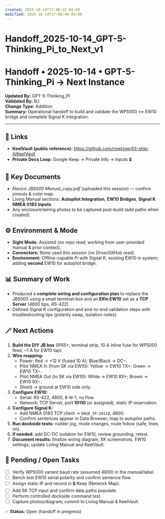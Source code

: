 ```yaml
---
created: 2025-10-14T17:00:22-04:00
modified: 2025-10-14T17:00:40-04:00
---
```


# Handoff_2025-10-14_GPT-5-Thinking_Pi_to_Next_v1

# Handoff • 2025-10-14 • GPT-5-Thinking_Pi → Next Instance
**Updated By:** GPT-5-Thinking_Pi  
**Validated By:** RJ  
**Change Type:** Addition  
**Summary:** Operational handoff to build and validate the WP5000 ↔ EW10 bridge and complete Signal K integration.

---

## 🔗 Links
- **KeelVault (public reference):** https://github.com/rmetzger93-ship-it/KeelVault  
- **Private Docs Loop:** Google Keep → Private Info → Inputs 🔒

## 📘 Key Documents
- *Navico JB5000 Manual_copy.pdf* (uploaded this session) — confirm pinouts & color map.
- Living Manual sections: **Autopilot Integration**, **EW10 Bridges**, **Signal K NMEA 0183 Inputs**.
- Any enclosure/wiring photos to be captured post-build (add paths when created).

## ⚙️ Environment & Mode
- **Sight Mode:** Assisted (no repo read; working from user-provided manual & prior context).  
- **Connectors:** None used this session (no Drive/GitHub read).  
- **Environment:** Offline-capable Pi with Signal K; existing EW10 in system; adding **second** EW10 for autopilot bridge.

## 📊 Summary of Work
- Produced a **complete wiring and configuration plan** to replace the JB5000 using a small terminal-box and an **Elfin EW10** set as a **TCP Server** (4800 bps, RS-422).
- Defined Signal K configuration and end-to-end validation steps with troubleshooting tips (polarity swap, isolation notes).

## 🪄 Next Actions
1. **Build the DIY JB box** (IP65+, terminal strip, 10 A inline fuse for WP5000 feed, ~1 A for EW10 tap).
2. **Wire mapping:**
   - Power: Red → +12 V (fused 10 A); Blue/Black → DC−.
   - Pilot NMEA In (from SK via EW10): Yellow → EW10 TX+; Green → EW10 TX−.
   - Pilot NMEA Out (to SK via EW10): White → EW10 RX+; Brown → EW10 RX−.
   - Shield → ground at EW10 side only.
3. **Configure EW10:**
   - Serial: RS-422, 4800, 8-N-1, no flow.
   - Network: TCP Server, port **10110** (or assigned), static IP reservation.
4. **Configure Signal K:**
   - Add NMEA 0183 TCP client → `EW10_IP:10110`, 4800.
   - Confirm sentences appear in Data Browser; map to autopilot paths.
5. **Run dockside tests:** rudder jog, mode changes, route follow (safe, lines on).
6. **If needed:** add DC-DC isolation for EW10, review grounding; retest.
7. **Document results:** finalize wiring diagram, SK screenshots, EW10 settings; update Living Manual and KeelVault.

## 🧩 Pending / Open Tasks
- [ ] Verify WP5000 variant baud rate (assumed 4800) in the manual/label.
- [ ] Bench test EW10 serial polarity and confirm sentence flow.
- [ ] Assign static IP and record in 🔒 Keep (Network Map).
- [ ] Add SK TCP input and confirm data paths populate.
- [ ] Perform controlled dockside command test.
- [ ] Capture photos/diagram; commit to Living Manual & KeelVault.

✅ **Status:** Open (handoff in progress)
